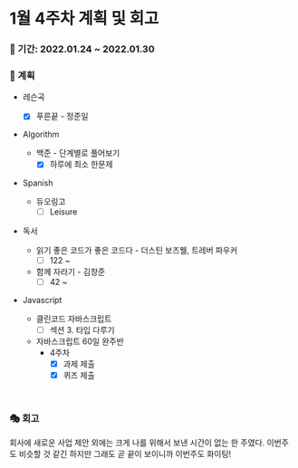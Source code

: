 # 1월 4주차 계획 및 회고

### 📆 기간: 2022.01.24 ~ 2022.01.30

### 📑 계획

- 레슨곡

  - [x] 푸른끝 - 정준일
- Algorithm

  - 백준 - 단계별로 풀어보기
    - [x] 하루에 최소 한문제
- Spanish
  - 듀오링고
    - [ ] Leisure
- 독서
  - 읽기 좋은 코드가 좋은 코드다 - 더스틴 보즈웰, 트레버 파우커
    - [ ] 122 ~
  - 함께 자라기 - 김창준
    - [ ] 42 ~
- Javascript
  - 클린코드 자바스크립트
    - [ ] 섹션 3. 타입 다루기
  - 자바스크립트 60일 완주반
    - 4주차
      - [x] 과제 제출
      - [x] 퀴즈 제출

<br/>

### 🎭 회고

 회사에 새로운 사업 제안 외에는 크게 나를 위해서 보낸 시간이 없는 한 주였다. 이번주도 비슷할 것 같긴 하지만 그래도 곧 끝이 보이니까 이번주도 화이팅!
